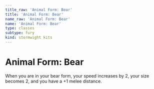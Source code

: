 ```yaml
---
title_raw: 'Animal Form: Bear'
title: 'Animal Form: Bear'
name_raw: 'Animal Form: Bear'
name: 'Animal Form: Bear'
type: classes
subtype: fury
kind: stormwight kits
---
```


# Animal Form: Bear

When you are in your bear form, your speed increases by 2, your size becomes 2, and you have a +1 melee distance.
